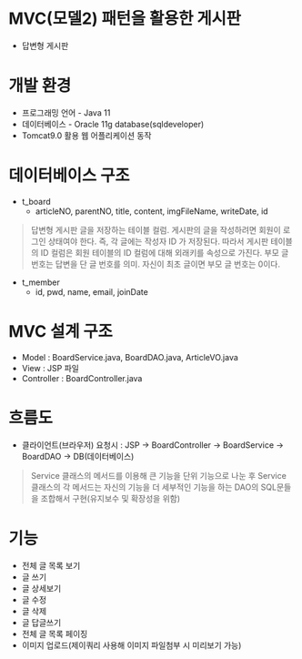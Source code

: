 # MVC(모델2) 패턴을 활용한 게시판
* 답변형 게시판

# 개발 환경
* 프로그래밍 언어 - Java 11
* 데이터베이스 - Oracle 11g database(sqldeveloper)
* Tomcat9.0 활용 웹 어플리케이션 동작

# 데이터베이스 구조 
* t_board
  * articleNO, parentNO, title, content, imgFileName, writeDate, id
> 답변형 게시판 글을 저장하는 테이블 컬럼. 게시판의 글을 작성하려면 회원이 로그인 상태여야 한다. 즉, 각 글에는 작성자 ID 가 저장된다. 따라서 게시판 테이블의 ID 컬럼은 회원 테이블의 ID 컬럼에 대해 외래키를 속성으로 가진다.
> 부모 글 번호는 답변을 단 글 번호를 의미. 자신이 최초 글이면 부모 글 번호는 0이다.
* t_member
  * id, pwd, name, email, joinDate 

# MVC 설계 구조
* Model : BoardService.java, BoardDAO.java, ArticleVO.java
* View : JSP 파일
* Controller : BoardController.java

# 흐름도
* 클라이언트(브라우저) 요청시 : JSP -> BoardController -> BoardService -> BoardDAO -> DB(데이터베이스)
> Service 클래스의 메서드를 이용해 큰 기능을 단위 기능으로 나눈 후 Service 클래스의 각 메서드는 자신의 기능을 더 세부적인 기능을 하는 DAO의 SQL문들을 조합해서 구현(유지보수 및 확장성을 위함)

# 기능
* 전체 글 목록 보기
* 글 쓰기
* 글 상세보기
* 글 수정
* 글 삭제
* 글 답글쓰기
* 전체 글 목록 페이징
* 이미지 업로드(제이쿼리 사용해 이미지 파일첨부 시 미리보기 가능)